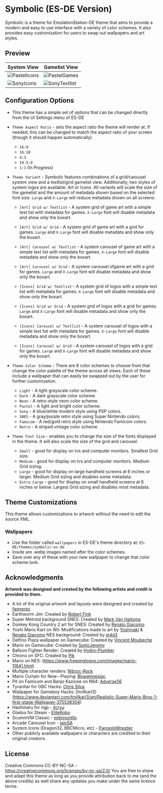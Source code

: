 # Symbolic (ES-DE Version)
Symbolic is a theme for EmulationStation-DE theme that aims to provide a modern and easy to use interface with a variety of color schemes. It also provides easy customization for users to swap out wallpapers and art styles.

## **Preview**

| System View | Gamelist View |
| --- | --- |
|![PastelIcons](https://github.com/Siddy212/symbolic-es-de/assets/60283021/e43e9463-c0fc-4e65-a743-40165f119656)|![PastelGames](https://github.com/Siddy212/symbolic-es-de/assets/60283021/3c65c869-f339-48aa-ac66-22f71d2b0217)|
|![SonyIcons](https://github.com/Siddy212/symbolic-es-de/assets/60283021/a1deaabb-29ff-4ff2-9f48-d7912b18e803)|![SonyTextlist](https://github.com/Siddy212/symbolic-es-de/assets/60283021/3e2c5351-c966-42b9-8977-74eb933e9df6)|



## **Configuration Options**

- This theme has a simple set of options that can be changed directly from the UI Settings menu of ES-DE
- `Theme Aspect Ratio` - sets the aspect ratio the theme will render at. If needed, this can be changed to match the aspect ratio of your screen (though it should happen automatically).
   - `16:9`
   - `16:10`
   - `4:3`
   - `19.5:9`
   - `1:1` (In Progress)
     
- `Theme Variant` - Symbolic features combinations of a grid/carousel system view and a textlist/grid gamelist view. Additionally, two styles of system logos are available: Art or Icons. All variants will scale the size of the gamelist and the amount of metadata shown based on the selected font size. `Large` and `X-Large` will reduce metadata shown on all screens:
  
   - `[Art] Grid w/ Textlist` - A system grid of game art with a simple text list with metadata for games. `X-Large` font will disable metadata and show only the boxart.

   - `[Art] Grid w/ Grid` - A system grid of game art with a grid for games. `Large` and `X-Large` font will disable metadata and show only the boxart.
     
   - `[Art] Carousel w/ Textlist` - A system carousel of game art with a simple text list with metadata for games. `X-Large` font will disable metadata and show only the boxart.
 
   - `[Art] Carousel w/ Grid` - A system carousel ofgame art with a grid for games. `Large` and `X-Large` font will disable metadata and show only the boxart.
     
   - `[Icons] Grid w/ Textlist` - A system grid of logos with a simple text list with metadata for games. `X-Large` font will disable metadata and show only the boxart.

   - `[Icons] Grid w/ Grid` - A system grid of logos with a grid for games. `Large` and `X-Large` font will disable metadata and show only the boxart.
     
   - `[Icons] Carousel w/ Textlist` - A system carousel of logos with a simple text list with metadata for games. `X-Large` font will disable metadata and show only the boxart.
 
   - `[Icons] Carousel w/ Grid` - A system carousel of logos with a grid for games. `Large` and `X-Large` font will disable metadata and show only the boxart.

- `Theme Color Scheme` - There are 8 color schemes to choose from that change the color palette of the theme across all views. Each of these include a wallpaper that can easily be swapped out by the user for further customization. 
  
   - `Light` - A light grayscale color scheme.
   - `Dark` - A dark grayscale color scheme.
   - `Neon` - A retro-style neon color scheme.
   - `Pastel` - A light and bright color scheme.
   - `Sony` - A blue/white modern style using PSP colors.
   - `SNES` - A gray/purple retro style using Super Nintendo colors.
   - `Famicom` - A red/gold retro style using Nintendo Famicom colors.
   - `Retro` - A striped vintage color scheme.
 
- `Theme Font Size` - enables you to change the size of the fonts displayed in the theme. It will also scale the size of the grid and carousel.
   - `Small` - good for display on tvs and computer monitors. Smallest Grid size.
   - `Medium` - good for display on tvs and computer monitors. Medium Grid sizing.
   - `Large` - good for display on large handheld screens at 6 inches or larger. Medium Grid sizing and disables some metadata.
   - `Extra Large` - good for display on small handheld screens at 6 inches or below. Largest Grid sizing and disables most metadata.


## **Theme Customizations**

This theme allows customizations to artwork without the need to edit the source XML. 

### Wallpapers
- Use the folder called `wallpapers` in ES-DE's theme directory at: `ES-DE/themes/symbolic-es-de`
- Inside are .webp images named after the color schemes.
- Save over any of these with your new wallpaper to change that color scheme look.


## **Acknowledgments**

**Artwork was designed and created by the following artists and credit is provided to them.**
   - A lot of the original artwork and layouts were designed and created by [fagnerpc](https://github.com/fagnerpc)
   - Earthworm Jim: Created by [Robert Fink](https://finklematter.artstation.com/) 
   - Super Metroid background SNES: Created by [Mark Van Haitsma](https://www.artstation.com/mvhaitsma)
   - Donkey Kong Country 2 art for SNES: Created by [Renato Giacomo](https://www.artstation.com/renatogiacomini)
   - Yoshi Mario Kart on Wii: Modifications made to art by [Yoshiyaki](https://www.deviantart.com/yoshiyaki) & [Renato Giacomo](https://www.artstation.com/renatogiacomini)
      NES background: Created by [m4d3](https://www.reddit.com/r/gaming/comments/1kspxe/my_take_on_super_mario_wallpaper_3d_rendering/)
   - Delfino Plaza wallpaper on Gamecube: Created by [Vincent Moubeche](https://www.artstation.com/artwork/Xn4Xo3)
   - Mario on Gamecube: Created by [SonicJeremy](https://www.deviantart.com/sonicjeremy)
   - Balloon Fighter Render: Created by [Hydro-Plumber](https://www.deviantart.com/hydro-plumber/gallery)
   - Chrono on SFC: Created by [Pik](https://gamebanana.com/mods/383835)
   - Mario on NES: (https://www.freepnglogos.com/images/mario-11641.html)
   - Multiple character renders: [Nibroc-Rock](https://www.deviantart.com/nibroc-rock)
   - Mario Curtain for Now--Playing: [Blueamnesiac](https://www.deviantart.com/blueamnesiac/art/SMB3-Curtain-Wallpaper-369156625)
   - Pit on Famicom and Banjo Kazooie on N64: [Adverse56](https://www.deviantart.com/adverse56)
   - Tyranitar for GBC Hacks: [Chris Silva](https://www.artstation.com/artwork/obBlyB)
   - Wallpaper for Gameboy Hacks: [trollkarl3] (https://www.deviantart.com/trollkarl3/art/Realistic-Super-Mario-Bros-1-first-stage-Wallpaper-375538304)
   - Haohmaru for ngp - [jlcryu](https://www.deviantart.com/jlcryu/art/Haohmaru-919703925)
   - Glados for Steam - [EliteRobo](https://www.deviantart.com/eliterobo/art/Portal-SFM-Simple-GLaDOS-Render-794265716)
   - ScummVM Classic - [mikimontllo](https://twitter.com/mikimontllo)
   - Arcade Carousel Icon - [IainSA](https://forums.launchbox-app.com/topic/61058-arcade-platform-category-logo-request/)
   - System Icons (Dragon32, BBCMicro, etc) - [PangolinWrestler](https://github.com/PangolinWrestler)
   - Other publicly available wallpapers or characters are credited to their original creators.
     
## **License**
Creative Commons CC-BY-NC-SA - https://creativecommons.org/licenses/by-nc-sa/2.0/
You are free to share and adapt this theme as long as you provide attribution back to me (and the above credits) as well share any updates you make under the same licence terms.
